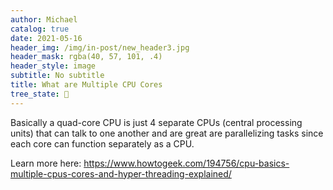 ```yaml
---
author: Michael
catalog: true
date: 2021-05-16
header_img: /img/in-post/new_header3.jpg
header_mask: rgba(40, 57, 101, .4)
header_style: image
subtitle: No subtitle
title: What are Multiple CPU Cores
tree_state: 🌱
---
```


Basically a quad-core CPU is just 4 separate CPUs (central processing units) that can talk to one another and are great are parallelizing tasks since each core can function separately as a CPU.

Learn more here:
https://www.howtogeek.com/194756/cpu-basics-multiple-cpus-cores-and-hyper-threading-explained/